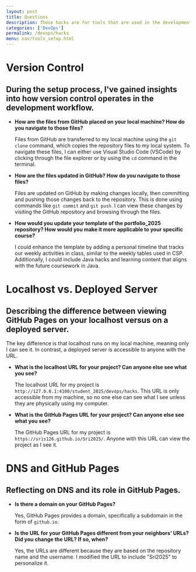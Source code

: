 ```yaml
---
layout: post
title: Questions
description: These hacks are for tools that are used in the development process. Completing these hacks will help you to understand the tools better and are foundational for the course
categories: ['DevOps']
permalink: /devops/hacks
menu: nav/tools_setup.html
---
```


# Version Control
## During the setup process, I've gained insights into how version control operates in the development workflow.

- **How are the files from GitHub placed on your local machine? How do you navigate to those files?**

  Files from GitHub are transferred to my local machine using the `git clone` command, which copies the repository files to my local system. To navigate these files, I can either use Visual Studio Code (VSCode) by clicking through the file explorer or by using the `cd` command in the terminal.

- **How are the files updated in GitHub? How do you navigate to those files?**

  Files are updated on GitHub by making changes locally, then committing and pushing those changes back to the repository. This is done using commands like `git commit` and `git push`. I can view these changes by visiting the GitHub repository and browsing through the files.

- **How would you update your template of the portfolio_2025 repository? How would you make it more applicable to your specific course?**

  I could enhance the template by adding a personal timeline that tracks our weekly activities in class, similar to the weekly tables used in CSP. Additionally, I could include Java hacks and learning content that aligns with the future coursework in Java.

# Localhost vs. Deployed Server
## Describing the difference between viewing GitHub Pages on your localhost versus on a deployed server.

The key difference is that localhost runs on my local machine, meaning only I can see it. In contrast, a deployed server is accessible to anyone with the URL.

- **What is the localhost URL for your project? Can anyone else see what you see?**

  The localhost URL for my project is `http://127.0.0.1:4100/student_2025/devops/hacks`. This URL is only accessible from my machine, so no one else can see what I see unless they are physically using my computer.

- **What is the GitHub Pages URL for your project? Can anyone else see what you see?**

  The GitHub Pages URL for my project is `https://sris126.github.io/Sri2025/`. Anyone with this URL can view the project as I see it.

# DNS and GitHub Pages
## Reflecting on DNS and its role in GitHub Pages.

- **Is there a domain on your GitHub Pages?**

  Yes, GitHub Pages provides a domain, specifically a subdomain in the form of `github.io`.

- **Is the URL for your GitHub Pages different from your neighbors’ URLs? Did you change the URL? If so, when?**

  Yes, the URLs are different because they are based on the repository name and the username. I modified the URL to include "Sri2025" to personalize it.
